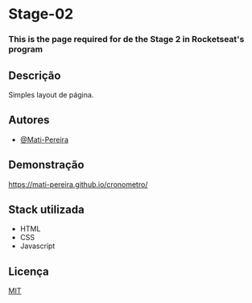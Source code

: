 # Stage-02

### This is the page required for de the Stage 2 in Rocketseat's program

## Descrição

Simples layout de página.

## Autores

- [@Mati-Pereira](https://www.github.com/Mati-Pereira)


## Demonstração

https://mati-pereira.github.io/cronometro/

## Stack utilizada

- HTML
- CSS
- Javascript


## Licença

[MIT](https://choosealicense.com/licenses/mit/)
